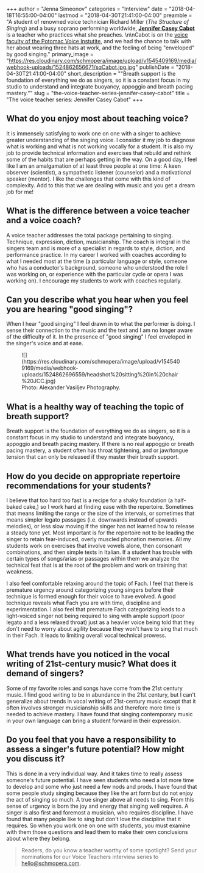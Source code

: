 +++
author = "Jenna Simeonov"
categories = "Interview"
date = "2018-04-18T16:55:00-04:00"
lastmod = "2018-04-30T21:41:00-04:00"
preamble = "A student of renowned voice technician Richard Miller (*The Structure of Singing*) and a busy soprano performing worldwide, [**Jennifer Casey Cabot**](https://www.jennifercaseycabot.com/) is a teacher who practices what she preaches. \n\nCabot is on the [voice faculty of the Potomac Voice Instutite](https://www.potomacvocal.com/voice-faculty#), and we had the chance to talk with her about wearing three hats at work, and the feeling of being \"enveloped\" by good singing."
primary_image = "https://res.cloudinary.com/schmopera/image/upload/v1545409169/media/webhook-uploads/1524862656671/sqCabot.jpg.jpg"
publishDate = "2018-04-30T21:41:00-04:00"
short_description = "&quot;Breath support is the foundation of everything we do as singers, so it is a constant focus in my studio to understand and integrate buoyancy, appoggio and breath pacing mastery.&quot;"
slug = "the-voice-teacher-series-jennifer-casey-cabot"
title = "The voice teacher series: Jennifer Casey Cabot"
+++

## What do you enjoy most about teaching voice?

It is immensely satisfying to work one on one with a singer to achieve greater understanding of the singing voice. I consider it my job to diagnose what is working and what is not working vocally for a student.  It is also my job to provide technical information and exercises that rebuild and rethink some of the habits that are perhaps getting in the way.  On a good day, I feel like I am an amalgamation of at least three people at one time: A keen observer (scientist), a sympathetic listener (counselor) and a motivational speaker (mentor).  I like the challenges that come with this kind of complexity. Add to this that we are dealing with music and you get a dream job for me! 

## What is the difference between a voice teacher and a voice coach?

A voice teacher addresses the total package pertaining to singing.  Technique, expression, diction, musicianship.  The coach is integral in the singers team and is more of a specialist in regards to style, diction, and performance practice.  In my career I worked with coaches according to what I needed most at the time (a particular language or style, someone who has a conductor's background, someone who understood the role I was working on, or experience with the particular cycle or opera I was working on). I encourage my students to work with coaches regularly.

## Can you describe what you hear when you feel you are hearing "good singing"?

When I hear "good singing" I feel drawn in to what the performer is doing.  I sense their connection to the music and the text and I am no longer aware of the difficulty of it.  In the presence of "good singing" I feel enveloped in the singer's voice and at ease.

<figure data-type="image">
![](https://res.cloudinary.com/schmopera/image/upload/v1545409169/media/webhook-uploads/1524862696559/headshot%20sitting%20in%20chair%20JCC.jpg)
<figcaption>Photo: Alexander Vasiljev Photography.</figcaption>
</figure>

## What is a healthy way of teaching the topic of breath support?

Breath support is the foundation of everything we do as singers, so it is a constant focus in my studio to understand and integrate buoyancy, appoggio and breath pacing mastery.  If there is no real appoggio or breath pacing mastery, a student often has throat tightening, and or jaw/tongue tension that can only be released if they master their breath support. 

## How do you decide on appropriate repertoire recommendations for your students?

I believe that too hard too fast is a recipe for a shaky foundation (a half-baked cake,) so I work hard at finding ease with the repertoire.  Sometimes that means limiting the range or the size of the intervals, or sometimes that means simpler legato passages (i.e. downwards instead of upwards melodies), or less slow moving if the singer has not learned how to release a steady tone yet.  Most important is for the repertoire not to be leading the singer to retain fear-induced, overly muscled phonation memories.  All my students work on exercises that involve vowels alone, then consonant combinations, and then simple texts in Italian. If a student has trouble with certain types of songs/arias or passages within them we analyze the technical feat that is at the root of the problem and work on training that weakness.  

I also feel comfortable relaxing around the topic of Fach.  I feel that there is premature urgency around categorizing young singers before their technique is formed enough for their voice to have evolved.  A good technique reveals what Fach you are with time, discipline and experimentation.  I also feel that premature Fach categorizing leads to a light-voiced singer not being required to sing with ample support (poor legato and a less relaxed throat) just as a heavier voice being told that they don't need to worry about agility because they won't have to sing that much in their Fach.  It leads to limiting overall vocal technical prowess. 

## What trends have you noticed in the vocal writing of 21st-century music? What does it demand of singers?

Some of my favorite roles and songs have come from the 21st century music. I find good writing to be in abundance in the 21st century, but I can't generalize about trends in vocal writing of 21st-century music except that it often involves stronger musicianship skills and therefore more time is needed to achieve mastery.   I have found that singing contemporary music in your own language can bring a student forward in their expression.  

## Do you feel that you have a responsibility to assess a singer's future potential? How might you discuss it?

This is done in a very individual way.  And it takes time to really assess someone's future potential.  I have seen students who need a lot more time to develop and some who just need a few nods and prods.   I have found that some people study singing because they like the art form but do not enjoy the act of singing so much.  A true singer above all needs to sing.  From this sense of urgency is born the joy and energy that singing well requires.  A singer is also first and foremost a musician, who requires discipline.  I have found that many people like to sing but don't love the discipline that it requires.  So when you work one on one with students, you must examine with them those questions and lead them to make their own conclusions about where they belong. 

>Readers, do you know a teacher worthy of some spotlight? Send your nominations for our Voice Teachers interview series to [hello@schmopera.com](mailto:hello@schmopera.com).
